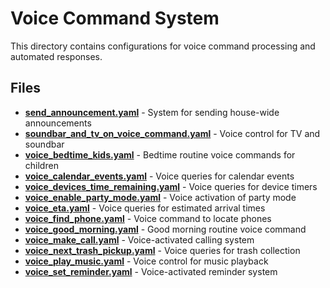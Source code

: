 # Voice Command System

This directory contains configurations for voice command processing and automated responses.

## Files

- **[send_announcement.yaml](./send_announcement.yaml)** - System for sending house-wide announcements
- **[soundbar_and_tv_on_voice_command.yaml](./soundbar_and_tv_on_voice_command.yaml)** - Voice control for TV and soundbar
- **[voice_bedtime_kids.yaml](./voice_bedtime_kids.yaml)** - Bedtime routine voice commands for children
- **[voice_calendar_events.yaml](./voice_calendar_events.yaml)** - Voice queries for calendar events
- **[voice_devices_time_remaining.yaml](./voice_devices_time_remaining.yaml)** - Voice queries for device timers
- **[voice_enable_party_mode.yaml](./voice_enable_party_mode.yaml)** - Voice activation of party mode
- **[voice_eta.yaml](./voice_eta.yaml)** - Voice queries for estimated arrival times
- **[voice_find_phone.yaml](./voice_find_phone.yaml)** - Voice command to locate phones
- **[voice_good_morning.yaml](./voice_good_morning.yaml)** - Good morning routine voice command
- **[voice_make_call.yaml](./voice_make_call.yaml)** - Voice-activated calling system
- **[voice_next_trash_pickup.yaml](./voice_next_trash_pickup.yaml)** - Voice queries for trash collection
- **[voice_play_music.yaml](./voice_play_music.yaml)** - Voice control for music playback
- **[voice_set_reminder.yaml](./voice_set_reminder.yaml)** - Voice-activated reminder system